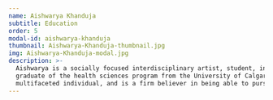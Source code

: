 ```yaml
---
name: Aishwarya Khanduja
subtitle: Education 
order: 5
modal-id: aishwarya-khanduja
thumbnail: Aishwarya-Khanduja-thumbnail.jpg
img: Aishwarya-Khanduja-modal.jpg
description: >-
  Aishwarya is a socially focused interdisciplinary artist, student, innovator, and entrepreneur. She is a recent
  graduate of the health sciences program from the University of Calgary Cumming School of Medicine. She strives to be a
  multifaceted individual, and is a firm believer in being able to pursue all her passions to their fullest extent.
---
```

